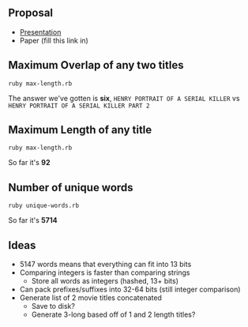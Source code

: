 ## Proposal

- [Presentation](https://docs.google.com/present/edit?id=0AaUaVEtntL3PZGhuazl2MnBfMTYweGN2eGYyZjU&hl=en)
- Paper (fill this link in)

## Maximum Overlap of any two titles

    ruby max-length.rb

The answer we've gotten is __six__, `HENRY PORTRAIT OF A SERIAL KILLER` vs
`HENRY PORTRAIT OF A SERIAL KILLER PART 2`

## Maximum Length of any title

    ruby max-length.rb

So far it's __92__

## Number of unique words

    ruby unique-words.rb

So far it's __5714__

## Ideas

- 5147 words means that everything can fit into 13 bits
- Comparing integers is faster than comparing strings
  - Store all words as integers (hashed, 13+ bits)
- Can pack prefixes/suffixes into 32-64 bits (still integer comparison)
- Generate list of 2 movie titles concatenated
  - Save to disk?
  - Generate 3-long based off of 1 and 2 length titles?